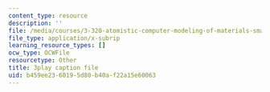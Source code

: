 ```yaml
---
content_type: resource
description: ''
file: /media/courses/3-320-atomistic-computer-modeling-of-materials-sma-5107-spring-2005/b459ee2360195d80b40af22a15e60063_zyId5iqW6Ig.vtt
file_type: application/x-subrip
learning_resource_types: []
ocw_type: OCWFile
resourcetype: Other
title: 3play caption file
uid: b459ee23-6019-5d80-b40a-f22a15e60063
---
```

